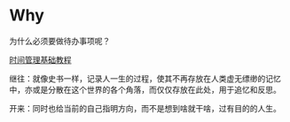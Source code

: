 # Why

为什么必须要做待办事项呢？

[时间管理基础教程](schedule/methodology/时间管理基础教程.md)

继往：就像史书一样，记录人一生的过程，使其不再存放在人类虚无缥缈的记忆中，亦或是分散在这个世界的各个角落，而仅仅存放在此处，用于追忆和反思。

开来：同时也给当前的自己指明方向，而不是想到啥就干啥，过有目的的人生。